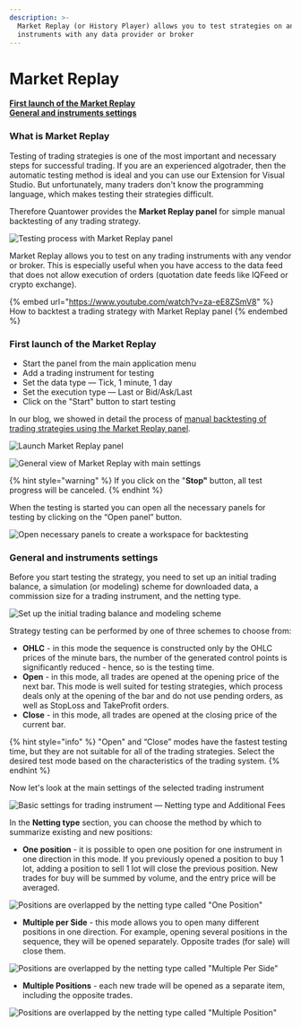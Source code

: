 ```yaml
---
description: >-
  Market Replay (or History Player) allows you to test strategies on any trading
  instruments with any data provider or broker
---
```


# Market Replay

[**First launch of the Market Replay**](market-replay.md#first-launch-of-the-market-replay)\
[**General and instruments settings**](market-replay.md#general-and-instruments-settings)

### What is Market Replay

Testing of trading strategies is one of the most important and necessary steps for successful trading. If you are an experienced algotrader, then the automatic testing method is ideal and you can use our Extension for Visual Studio. But unfortunately, many traders don't know the programming language, which makes testing their strategies difficult.

Therefore Quantower provides the **Market Replay panel** for simple manual backtesting of any trading strategy.

![Testing process with Market Replay panel](../.gitbook/assets/history-player.png)

Market Replay allows you to test on any trading instruments with any vendor or broker. This is especially useful when you have access to the data feed that does not allow execution of orders (quotation date feeds like IQFeed or crypto exchange).

{% embed url="https://www.youtube.com/watch?v=za-eE8ZSmV8" %}
How to backtest a trading strategy with Market Replay panel
{% endembed %}

### First launch of the Market Replay

* Start the panel from the main application menu
* Add a trading instrument for testing
* Set the data type  — Tick, 1 minute, 1 day
* Set the execution type  — Last or Bid/Ask/Last
* Click on the "Start" button to start testing

In our blog, we showed in detail the process of [manual backtesting of trading strategies using the Market Replay panel](https://www.quantower.com/blog/software-for-manual-backtesting-a-brief-review-of-history-player-plugin).

![Launch Market Replay panel](../.gitbook/assets/market-replay-start.png)

![General view of Market Replay with main settings](../.gitbook/assets/market-replay-for-new-instruments.png)

{% hint style="warning" %}
If you click on the "**Stop"** button, all test progress will be canceled.
{% endhint %}

When the testing is started you can open all the necessary panels for testing by clicking on the “Open panel” button.

![Open necessary panels to create a workspace for backtesting](../.gitbook/assets/market-replay-in-action.gif)

### General and instruments settings

Before you start testing the strategy, you need to set up an initial trading balance, a simulation (or modeling) scheme for downloaded data, a commission size for a trading instrument, and the netting type.

![Set up the initial trading balance and modeling scheme](../.gitbook/assets/backtesting-environment-settings.png)

Strategy testing can be performed by one of three schemes to choose from:

* **OHLC** - in this mode the sequence is constructed only by the OHLC prices of the minute bars, the number of the generated control points is significantly reduced - hence, so is the testing time.
* **Open** - in this mode, all trades are opened at the opening price of the next bar. This mode is well suited for testing strategies, which process deals only at the opening of the bar and do not use pending orders, as well as StopLoss and TakeProfit orders.
* **Close** - in this mode, all trades are opened at the closing price of the current bar.

{% hint style="info" %}
"Open" and “Close” modes have the fastest testing time, but they are not suitable for all of the trading strategies. Select the desired test mode based on the characteristics of the trading system.
{% endhint %}

Now let's look at the main settings of the selected trading instrument

![Basic settings for trading instrument — Netting type and Additional Fees](../.gitbook/assets/netting-types.png)

In the **Netting type** section, you can choose the method by which to summarize existing and new positions:

* **One position** - it is possible to open one position for one instrument in one direction in this mode. If you previously opened a position to buy 1 lot, adding a position to sell 1 lot will close the previous position. New trades for buy will be summed by volume, and the entry price will be averaged.

![Positions are overlapped by the netting type called "One Position"](../.gitbook/assets/orders-matching-mode-one-position.gif)

* **Multiple per Side** - this mode allows you to open many different positions in one direction.  For example, opening several positions in the sequence, they will be opened separately. Opposite trades (for sale) will close them.

![Positions are overlapped by the netting type called "Multiple Per Side"](../.gitbook/assets/orders-matching-mode-multiple-per-side.gif)

* **Multiple Positions** - each new trade will be opened as a separate item, including the opposite trades.

![Positions are overlapped by the netting type called "Multiple Position"](../.gitbook/assets/orders-matching-mode-multiple-positions.gif)
